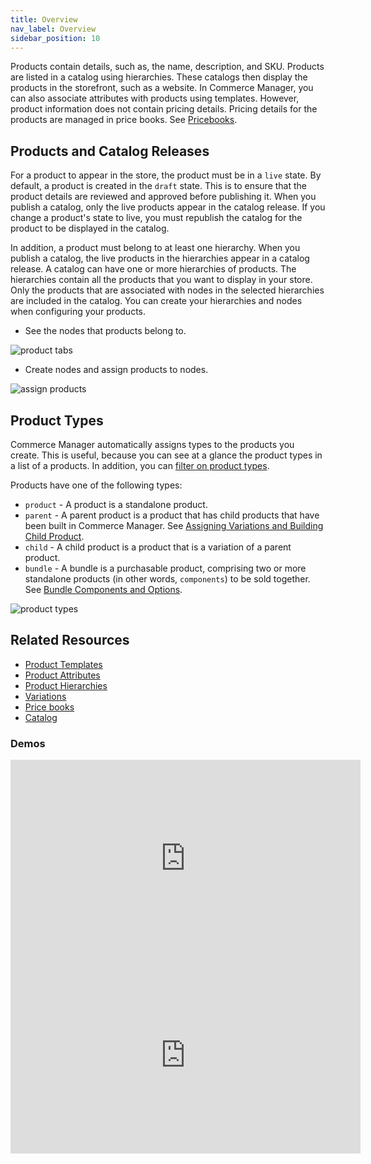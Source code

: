```yaml
---
title: Overview
nav_label: Overview
sidebar_position: 10
---
```


Products contain details, such as, the name, description, and SKU. Products are listed in a catalog using hierarchies. These catalogs then display the products in the storefront, such as a website. In Commerce Manager, you can also associate attributes with products using templates. However, product information does not contain pricing details. Pricing details for the products are managed in price books. See [Pricebooks](/docs/commerce-manager/product-experience-manager/pricebooks/pxm-pricebooks).

## Products and Catalog Releases

For a product to appear in the store, the product must be in a `live` state. By default, a product is created in the `draft` state. This is to ensure that the product details are reviewed and approved before publishing it. When you publish a catalog, only the live products appear in the catalog release. If you change a product's state to live, you must republish the catalog for the product to be displayed in the catalog.  

In addition, a product must belong to at least one hierarchy. When you publish a catalog, the live products in the hierarchies appear in a catalog release. A catalog can have one or more hierarchies of products. The hierarchies contain all the products that you want to display in your store. Only the products that are associated with nodes in the selected hierarchies are included in the catalog. You can create your hierarchies and nodes when configuring your products. 

- See the nodes that products belong to.
    
![product tabs](/assets/product-tabs-gifs.gif)

- Create nodes and assign products to nodes.

![assign products](/assets/assign_node.gif)

## Product Types

Commerce Manager automatically assigns types to the products you create. This is useful, because you can see at a glance the product types in a list of a products. In addition, you can [filter on product types](/docs/commerce-manager/product-experience-manager/Products/filter-products).

Products have one of the following types:

* `product` - A product is a standalone product.
* `parent` - A parent product is a product that has child products that have been built in Commerce Manager. See [Assigning Variations and Building Child Product](/docs/commerce-manager/product-experience-manager/variations/assign-variations-build-child-products).
* `child` - A child product is a product that is a variation of a parent product.
* `bundle` - A bundle is a purchasable product, comprising two or more standalone products (in other words, `components`) to be sold together. See [Bundle Components and Options](/docs/commerce-manager/product-experience-manager/bundles/bundle-configuration).

![product types](/assets/product_types.png)

## Related Resources

- [Product Templates](/docs/commerce-manager/product-experience-manager/Products/add-product-templates)
- [Product Attributes](/docs/commerce-manager/product-experience-manager/extending-products/templates)
- [Product Hierarchies](/docs/commerce-manager/product-experience-manager/hierarchies/overview)
- [Variations](/docs/commerce-manager/product-experience-manager/variations/assign-variations-build-child-products)
- [Price books](/docs/commerce-manager/product-experience-manager/pricebooks/pxm-pricebooks)
- [Catalog](/docs/commerce-manager/product-experience-manager/catalogs/catalog-configuration)

### Demos

<iframe width="560" height="315" src="https://www.youtube.com/embed/SdaSEgA5rTc" title="Understanding Products in Product Experience Manager" frameborder="0" allow="accelerometer; autoplay; clipboard-write; encrypted-media; gyroscope; picture-in-picture; web-share" referrerpolicy="strict-origin-when-cross-origin" allowfullscreen></iframe>
<iframe width="560" height="315" src="https://www.youtube.com/embed/_VoXvL9qKPo" title="Product and Hierarchy Management" frameborder="0" allow="accelerometer; autoplay; clipboard-write; encrypted-media; gyroscope; picture-in-picture; web-share" referrerpolicy="strict-origin-when-cross-origin" allowfullscreen></iframe>
